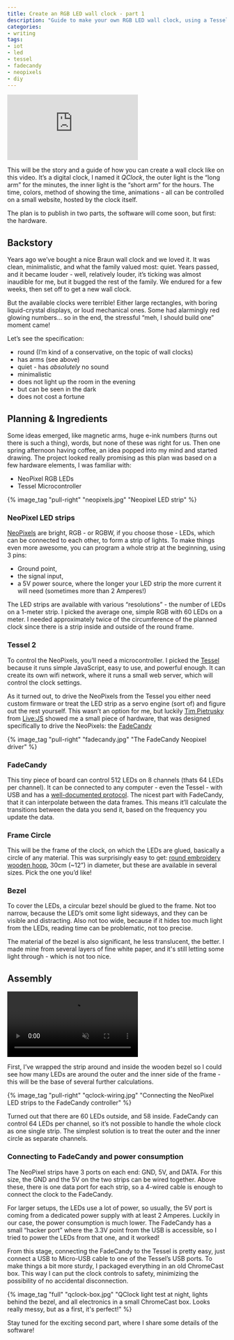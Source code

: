 ```yaml
---
title: Create an RGB LED wall clock - part 1
description: "Guide to make your own RGB LED wall clock, using a Tessel, Neopixels and JavaScript - first, the hardware part"
categories:
- writing
tags:
- iot
- led
- tessel
- fadecandy
- neopixels
- diy
---
```


<div class="youtube full"><iframe src="https://www.youtube.com/embed/VG4yphlYwe4?rel=0&amp;controls=0&amp;showinfo=0&amp;autoplay=1&amp;loop=1&amp;playsinline=1&amp;modestbranding=1" frameborder="0" allow="autoplay; encrypted-media" allowfullscreen class="full"></iframe></div>

This will be the story and a guide of how you can create a wall clock like on this video. It’s a digital clock, I named it _QClock_, the outer light is the “long arm” for the minutes, the inner light is the “short arm” for the hours. The time, colors, method of showing the time, animations - all can be controlled on a small website, hosted by the clock itself.

The plan is to publish in two parts, the software will come soon, but first: the hardware.

## Backstory

Years ago we’ve bought a nice Braun wall clock and we loved it. It was clean, minimalistic, and what the family valued most: quiet. Years passed, and it became louder - well, relatively louder, it’s ticking was almost inaudible for me, but it bugged the rest of the family. We endured for a few weeks, then set off to get a new wall clock.

But the available clocks were terrible! Either large rectangles, with boring liquid-crystal displays, or loud mechanical ones. Some had alarmingly red glowing numbers… so in the end, the stressful “meh, I should build one” moment came!

Let’s see the specification:
- round (I’m kind of a conservative, on the topic of wall clocks)
- has arms (see above)
- quiet - has _absolutely_ no sound
- minimalistic
- does not light up the room in the evening
- but can be seen in the dark
- does not cost a fortune

## Planning & Ingredients

Some ideas emerged, like magnetic arms, huge e-ink numbers (turns out there is such a thing), words, but none of these was right for us. Then one spring afternoon having coffee, an idea popped into my mind and started drawing. The project looked really promising as this plan was based on a few hardware elements, I was familiar with:
- NeoPixel RGB LEDs
- Tessel Microcontroller


{% image_tag "pull-right" "neopixels.jpg" "Neopixel LED strip" %}

### NeoPixel LED strips

[NeoPixels](https://www.adafruit.com/category/168) are bright, RGB - or RGBW, if you choose those - LEDs, which can be connected to each other, to form a strip of lights. To make things even more awesome, you can program a whole strip at the beginning, using 3 pins:
- Ground point, 
- the signal input, 
- a 5V power source, where the longer your LED strip the more current it will need (sometimes more than 2 Amperes!)

The LED strips are available with various “resolutions” -  the number of LEDs on a 1-meter strip. I picked the average one, simple RGB with 60 LEDs on a meter. I needed approximately twice of the circumference of the planned clock since there is a strip inside and outside of the round frame.

### Tessel 2

To control the NeoPixels, you’ll need a microcontroller. I picked the [Tessel](https://tessel.io/) because it runs simple JavaScript, easy to use, and powerful enough. It can create its own wifi network, where it runs a small web server, which will control the clock settings.

As it turned out, to drive the NeoPixels from the Tessel you either need custom firmware or treat the LED strip as a servo engine (sort of) and figure out the rest yourself. This wasn’t an option for me, but luckily [Tim Pietrusky](https://twitter.com/timpietrusky) from [Live:JS](http://livejs.network/) showed me a small piece of hardware, that was designed specifically to drive the NeoPixels: the [FadeCandy](https://www.adafruit.com/product/1689)

{% image_tag "pull-right" "fadecandy.jpg" "The FadeCandy Neopixel driver" %}

### FadeCandy

This tiny piece of board can control 512 LEDs on 8 channels (thats 64 LEDs per channel). It can be connected to any computer - even the Tessel - with USB and has a [well-documented protocol](https://github.com/scanlime/fadecandy/blob/master/doc/fc_protocol_usb.md). The nicest part with FadeCandy, that it can interpolate between the data frames. This means it’ll calculate the transitions between the data you send it, based on the frequency you update the data.

### Frame Circle

This will be the frame of the clock, on which the LEDs are glued, basically a circle of any material. This was surprisingly easy to get: [round embroidery wooden hoop](https://www.hobbycraft.co.uk/sewing/embroidery-and-cross-stitch/hoops-and-frames), 30cm (~12”) in diameter, but these are available in several sizes. Pick the one you’d like!

### Bezel

To cover the LEDs, a circular bezel should be glued to the frame. Not too narrow, because the LED’s omit some light sideways, and they can be visible and distracting. Also not too wide, because if it hides too much light from the LEDs, reading time can be problematic, not too precise.

The material of the bezel is also significant, he less translucent, the better. I made mine from several layers of fine white paper, and it's still letting some light through - which is not too nice.

## Assembly

<div class="video full"><video src="{% asset_path "qclock-assembly-720p.mp4" %}" autoplay loop muted playsinline title="Short video of the assembled clock frame">
</video></div>

First, I’ve wrapped the strip around and inside the wooden bezel so I could see how many LEDs are around the outer and the inner side of the frame - this will be the base of several further calculations.

{% image_tag "pull-right" "qclock-wiring.jpg" "Connecting the NeoPixel LED strips to the FadeCandy controller" %}

Turned out that there are 60 LEDs outside, and 58 inside. FadeCandy can control 64 LEDs per channel, so it’s not possible to handle the whole clock as one single strip. The simplest solution is to treat the outer and the inner circle as separate channels.

### Connecting to FadeCandy and power consumption

The NeoPixel strips have 3 ports on each end: GND, 5V, and DATA. For this size, the GND and the 5V on the two strips can be wired together. Above these, there is one data port for each strip, so a 4-wired cable is enough to connect the clock to the FadeCandy.

For larger setups, the LEDs use a lot of power, so usually, the 5V port is coming from a dedicated power supply with at least 2 Amperes. Luckily in our case, the power consumption is much lower. The FadeCandy has a small “hacker port” where the 3.3V point from the USB is accessible, so I tried to power the LEDs from that one, and it worked!

From this stage, connecting the FadeCandy to the Tessel is pretty easy, just connect a USB to Micro-USB cable to one of the Tessel’s USB ports. To make things a bit more sturdy, I packaged everything in an old ChromeCast box. This way I can put the clock controls to safety, minimizing the possibility of no accidental disconnection.

{% image_tag "full" "qclock-box.jpg" "QClock light test at night, lights behind the bezel, and all electronics in a small ChromeCast box. Looks really messy, but as a first, it's perfect!" %}

Stay tuned for the exciting second part, where I share some details of the software!

